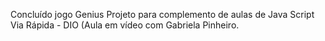 Concluído jogo  Genius
Projeto  para complemento  de aulas de Java Script
Via Rápida - DIO  (Aula em vídeo com Gabriela Pinheiro.
